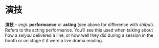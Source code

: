 # 演技

**演技** – _engi_. **performance** or **acting** (see above for difference with _shibai_). Refers to the acting performance. You’ll see this used when talking about how a _seiyuu_ delivered a line, or how well they did during a session in the booth or on stage if it were a live drama reading.
